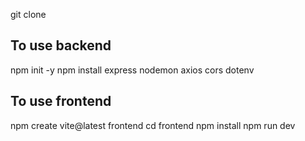 
<!-- Clone this project  -->
git clone 

<h2>To use backend </h2>
npm init -y
npm install express nodemon axios cors dotenv

<h2>To use frontend </h2>
npm create vite@latest frontend
cd frontend
npm install
npm run dev
